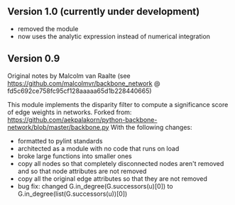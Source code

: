 ## Version 1.0 (currently under development)

- removed the module
- now uses the analytic expression instead of numerical integration


## Version 0.9

Original notes by Malcolm van Raalte (see https://github.com/malcolmvr/backbone_network @ fd5c692ce758fc95cf128aaaaa65d1b228440665)

This module implements the disparity filter to compute a significance score of edge weights in networks.
Forked from: https://github.com/aekpalakorn/python-backbone-network/blob/master/backbone.py
With the following changes:
 - formatted to pylint standards
 - architected as a module with no code that runs on load
 - broke large functions into smaller ones
 - copy all nodes so that completely disconnected nodes aren't removed and so that node attributes are not removed
 - copy all the original edge attributes so that they are not removed
 - bug fix: changed G.in_degree(G.successors(u)[0]) to G.in_degree(list(G.successors(u))[0])
